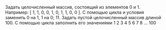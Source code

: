 Задать целочисленный массив, состоящий из элементов 0 и 1. Например: [ 1, 1, 0, 0, 1, 0, 1, 1, 0, 0 ]. С помощью цикла и условия заменить 0 на 1, 1 на 0;
11. Задать пустой целочисленный массив длиной 100. С помощью цикла заполнить его значениями 1 2 3 4 5 6 7 8 ... 100
